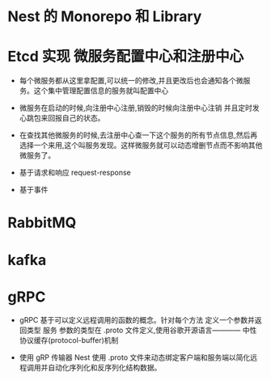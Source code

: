 # Nest 的 Monorepo 和 Library

# Etcd 实现 微服务配置中心和注册中心

- 每个微服务都从这里拿配置,可以统一的修改,并且更改后也会通知各个微服务。这个集中管理配置信息的服务就叫配置中心

* 微服务在启动的时候,向注册中心注册,销毁的时候向注册中心注销 并且定时发心跳包来回报自己的状态。
* 在查找其他微服务的时候,去注册中心查一下这个服务的所有节点信息,然后再选择一个来用,这个叫服务发现。这样微服务就可以动态增删节点而不影响其他微服务了。

* 基于请求和响应 request-response
* 基于事件

# RabbitMQ

# kafka

# gRPC

- gRPC 基于可以定义远程调用的函数的概念。针对每个方法 定义一个参数并返回类型 服务 参数的类型在 .proto 文件定义,使用谷歌开源语言———— 中性协议缓存(protocol-buffer)机制

* 使用 gRP 传输器 Nest 使用 .proto 文件来动态绑定客户端和服务端以简化远程调用并自动化序列化和反序列化结构数据。
